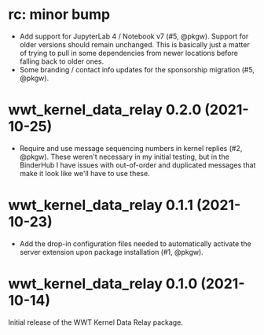 # rc: minor bump

- Add support for JupyterLab 4 / Notebook v7 (#5, @pkgw). Support for older
  versions should remain unchanged. This is basically just a matter of trying to
  pull in some dependencies from newer locations before falling back to older
  ones.
- Some branding / contact info updates for the sponsorship migration (#5,
  @pkgw).


# wwt_kernel_data_relay 0.2.0 (2021-10-25)

- Require and use message sequencing numbers in kernel replies (#2, @pkgw).
  These weren't necessary in my initial testing, but in the BinderHub I have
  issues with out-of-order and duplicated messages that make it look like we'll
  have to use these.


# wwt_kernel_data_relay 0.1.1 (2021-10-23)

- Add the drop-in configuration files needed to automatically activate the
  server extension upon package installation (#1, @pkgw).


# wwt_kernel_data_relay 0.1.0 (2021-10-14)

Initial release of the WWT Kernel Data Relay package.
